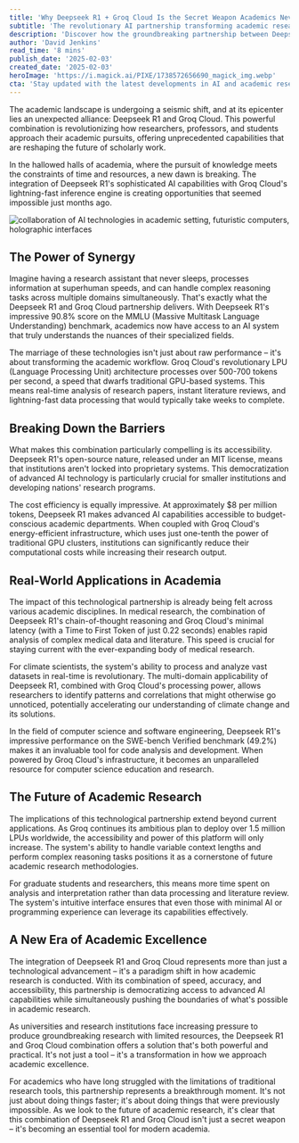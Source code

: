 ```yaml
---
title: 'Why Deepseek R1 + Groq Cloud Is the Secret Weapon Academics Never Knew They Needed (Until Now)'
subtitle: 'The revolutionary AI partnership transforming academic research and productivity'
description: 'Discover how the groundbreaking partnership between Deepseek R1 and Groq Cloud is transforming academic research with unprecedented processing speeds, cost efficiency, and accessibility. This powerful combination offers researchers and institutions the tools they need to accelerate discovery and innovation across all disciplines.'
author: 'David Jenkins'
read_time: '8 mins'
publish_date: '2025-02-03'
created_date: '2025-02-03'
heroImage: 'https://i.magick.ai/PIXE/1738572656690_magick_img.webp'
cta: 'Stay updated with the latest developments in AI and academic research by following MagickAI on LinkedIn, where we regularly share insights about transformative technologies in academia.'
---
```


The academic landscape is undergoing a seismic shift, and at its epicenter lies an unexpected alliance: Deepseek R1 and Groq Cloud. This powerful combination is revolutionizing how researchers, professors, and students approach their academic pursuits, offering unprecedented capabilities that are reshaping the future of scholarly work.

In the hallowed halls of academia, where the pursuit of knowledge meets the constraints of time and resources, a new dawn is breaking. The integration of Deepseek R1's sophisticated AI capabilities with Groq Cloud's lightning-fast inference engine is creating opportunities that seemed impossible just months ago.

![collaboration of AI technologies in academic setting, futuristic computers, holographic interfaces](https://i.magick.ai/PIXE/1738572656693_magick_img.webp)

## The Power of Synergy

Imagine having a research assistant that never sleeps, processes information at superhuman speeds, and can handle complex reasoning tasks across multiple domains simultaneously. That's exactly what the Deepseek R1 and Groq Cloud partnership delivers. With Deepseek R1's impressive 90.8% score on the MMLU (Massive Multitask Language Understanding) benchmark, academics now have access to an AI system that truly understands the nuances of their specialized fields.

The marriage of these technologies isn't just about raw performance – it's about transforming the academic workflow. Groq Cloud's revolutionary LPU (Language Processing Unit) architecture processes over 500-700 tokens per second, a speed that dwarfs traditional GPU-based systems. This means real-time analysis of research papers, instant literature reviews, and lightning-fast data processing that would typically take weeks to complete.

## Breaking Down the Barriers

What makes this combination particularly compelling is its accessibility. Deepseek R1's open-source nature, released under an MIT license, means that institutions aren't locked into proprietary systems. This democratization of advanced AI technology is particularly crucial for smaller institutions and developing nations' research programs.

The cost efficiency is equally impressive. At approximately $8 per million tokens, Deepseek R1 makes advanced AI capabilities accessible to budget-conscious academic departments. When coupled with Groq Cloud's energy-efficient infrastructure, which uses just one-tenth the power of traditional GPU clusters, institutions can significantly reduce their computational costs while increasing their research output.

## Real-World Applications in Academia

The impact of this technological partnership is already being felt across various academic disciplines. In medical research, the combination of Deepseek R1's chain-of-thought reasoning and Groq Cloud's minimal latency (with a Time to First Token of just 0.22 seconds) enables rapid analysis of complex medical data and literature. This speed is crucial for staying current with the ever-expanding body of medical research.

For climate scientists, the system's ability to process and analyze vast datasets in real-time is revolutionary. The multi-domain applicability of Deepseek R1, combined with Groq Cloud's processing power, allows researchers to identify patterns and correlations that might otherwise go unnoticed, potentially accelerating our understanding of climate change and its solutions.

In the field of computer science and software engineering, Deepseek R1's impressive performance on the SWE-bench Verified benchmark (49.2%) makes it an invaluable tool for code analysis and development. When powered by Groq Cloud's infrastructure, it becomes an unparalleled resource for computer science education and research.

## The Future of Academic Research

The implications of this technological partnership extend beyond current applications. As Groq continues its ambitious plan to deploy over 1.5 million LPUs worldwide, the accessibility and power of this platform will only increase. The system's ability to handle variable context lengths and perform complex reasoning tasks positions it as a cornerstone of future academic research methodologies.

For graduate students and researchers, this means more time spent on analysis and interpretation rather than data processing and literature review. The system's intuitive interface ensures that even those with minimal AI or programming experience can leverage its capabilities effectively.

## A New Era of Academic Excellence

The integration of Deepseek R1 and Groq Cloud represents more than just a technological advancement – it's a paradigm shift in how academic research is conducted. With its combination of speed, accuracy, and accessibility, this partnership is democratizing access to advanced AI capabilities while simultaneously pushing the boundaries of what's possible in academic research.

As universities and research institutions face increasing pressure to produce groundbreaking research with limited resources, the Deepseek R1 and Groq Cloud combination offers a solution that's both powerful and practical. It's not just a tool – it's a transformation in how we approach academic excellence.

For academics who have long struggled with the limitations of traditional research tools, this partnership represents a breakthrough moment. It's not just about doing things faster; it's about doing things that were previously impossible. As we look to the future of academic research, it's clear that this combination of Deepseek R1 and Groq Cloud isn't just a secret weapon – it's becoming an essential tool for modern academia.